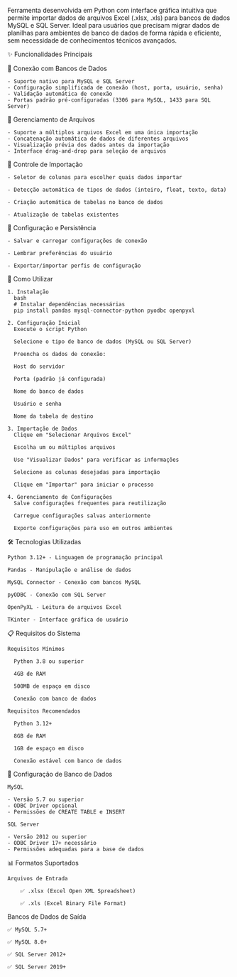 Ferramenta desenvolvida em Python com interface gráfica intuitiva que permite importar dados de arquivos Excel (.xlsx, .xls) para bancos de dados MySQL e SQL Server. Ideal para usuários que precisam migrar dados de planilhas para ambientes de banco de dados de forma rápida e eficiente, sem necessidade de conhecimentos técnicos avançados.

✨ Funcionalidades Principais

  🔌 Conexão com Bancos de Dados
  
    - Suporte nativo para MySQL e SQL Server
    - Configuração simplificada de conexão (host, porta, usuário, senha)    
    - Validação automática de conexão    
    - Portas padrão pré-configuradas (3306 para MySQL, 1433 para SQL Server)

  📁 Gerenciamento de Arquivos
  
    - Suporte a múltiplos arquivos Excel em uma única importação
    - Concatenação automática de dados de diferentes arquivos
    - Visualização prévia dos dados antes da importação
    - Interface drag-and-drop para seleção de arquivos

  🎯 Controle de Importação
  
    - Seletor de colunas para escolher quais dados importar
    
    - Detecção automática de tipos de dados (inteiro, float, texto, data)
    
    - Criação automática de tabelas no banco de dados
    
    - Atualização de tabelas existentes

  💾 Configuração e Persistência
  
    - Salvar e carregar configurações de conexão
    
    - Lembrar preferências do usuário
    
    - Exportar/importar perfis de configuração

  🚀 Como Utilizar
  
    1. Instalação
      bash
      # Instalar dependências necessárias
      pip install pandas mysql-connector-python pyodbc openpyxl
      
    2. Configuração Inicial
      Execute o script Python
  
      Selecione o tipo de banco de dados (MySQL ou SQL Server)
      
      Preencha os dados de conexão:
      
      Host do servidor
      
      Porta (padrão já configurada)
      
      Nome do banco de dados
      
      Usuário e senha
      
      Nome da tabela de destino
    
    3. Importação de Dados
      Clique em "Selecionar Arquivos Excel"
      
      Escolha um ou múltiplos arquivos
      
      Use "Visualizar Dados" para verificar as informações
      
      Selecione as colunas desejadas para importação
      
      Clique em "Importar" para iniciar o processo
      
    4. Gerenciamento de Configurações
      Salve configurações frequentes para reutilização
      
      Carregue configurações salvas anteriormente
      
      Exporte configurações para uso em outros ambientes

🛠️ Tecnologias Utilizadas

    Python 3.12+ - Linguagem de programação principal
    
    Pandas - Manipulação e análise de dados
    
    MySQL Connector - Conexão com bancos MySQL
    
    pyODBC - Conexão com SQL Server
    
    OpenPyXL - Leitura de arquivos Excel
    
    TKinter - Interface gráfica do usuário

  📋 Requisitos do Sistema
  
    Requisitos Mínimos
    
      Python 3.8 ou superior
      
      4GB de RAM
      
      500MB de espaço em disco
      
      Conexão com banco de dados

    Requisitos Recomendados
    
      Python 3.12+
      
      8GB de RAM
      
      1GB de espaço em disco
      
      Conexão estável com banco de dados

  🔧 Configuração de Banco de Dados
  
    MySQL
    
    - Versão 5.7 ou superior
    - ODBC Driver opcional
    - Permissões de CREATE TABLE e INSERT
    
    SQL Server
    
    - Versão 2012 ou superior
    - ODBC Driver 17+ necessário
    - Permissões adequadas para a base de dados

  📊 Formatos Suportados
  
    Arquivos de Entrada
      
        ✅ .xlsx (Excel Open XML Spreadsheet)
        
        ✅ .xls (Excel Binary File Format)

  Bancos de Dados de Saída
  
    ✅ MySQL 5.7+
    
    ✅ MySQL 8.0+
    
    ✅ SQL Server 2012+
    
    ✅ SQL Server 2019+
